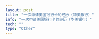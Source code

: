 ```yaml
---
layout: post
title: "一次申请美国银行卡的经历（华美银行）"
info: "一次申请美国银行卡的经历（华美银行）"
tech: ""
type: "Other"
---
```




